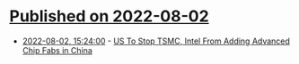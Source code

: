 # [Published on 2022-08-02](index.md)

* [2022-08-02, 15:24:00](https://news.slashdot.org/story/22/08/02/1512248/us-to-stop-tsmc-intel-from-adding-advanced-chip-fabs-in-china?utm_source=rss1.0mainlinkanon&utm_medium=feed) - [US To Stop TSMC, Intel From Adding Advanced Chip Fabs in China](https://news.slashdot.org/story/22/08/02/1512248/us-to-stop-tsmc-intel-from-adding-advanced-chip-fabs-in-china?utm_source=rss1.0mainlinkanon&utm_medium=feed)
